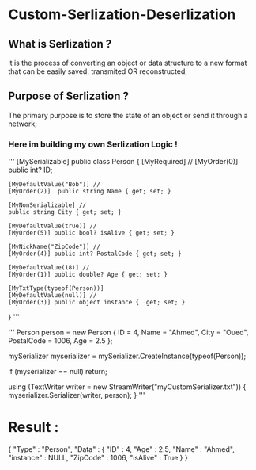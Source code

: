 # Custom-Serlization-Deserlization


## What is Serlization ?
it is the process of converting an object or data structure to a new format that can be easily saved, transmited OR reconstructed;

## Purpose of Serlization ?
The primary purpose is to store the state of an object or send it through a network;

### Here im building my own Serlization Logic !

'''
[MySerializable]
public class Person
{
    [MyRequired] //
    [MyOrder(0)]  public int? ID;

    
    [MyDefaultValue("Bob")] //
    [MyOrder(2)]  public string Name { get; set; }

    [MyNonSerializable] //
    public string City { get; set; }

    [MyDefaultValue(true)] //
    [MyOrder(5)] public bool? isAlive { get; set; }

    [MyNickName("ZipCode")] //
    [MyOrder(4)] public int? PostalCode { get; set; }

    [MyDefaultValue(18)] //
    [MyOrder(1)] public double? Age { get; set; }

    [MyTxtType(typeof(Person))]
    [MyDefaultValue(null)] //
    [MyOrder(3)] public object instance {  get; set; }
}
'''


'''
  Person person = new Person { ID = 4, Name = "Ahmed", City = "Oued", PostalCode = 1006, Age = 2.5 };

  mySerializer myserializer = mySerializer.CreateInstance(typeof(Person));
  
  if (myserializer == null) return;
  
  using (TextWriter writer = new StreamWriter("myCustomSerializer.txt"))
  {
      myserializer.Serializer(writer, person);
  }
'''

# Result :

{
 "Type" : "Person",
 "Data" : {
   "ID" : 4,
   "Age" : 2.5,
   "Name" : "Ahmed",
   "instance" : NULL,
   "ZipCode" : 1006,
   "isAlive" : True
   }
}
